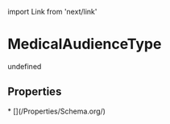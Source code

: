 import Link from 'next/link'
# MedicalAudienceType

undefined

## Properties

<Grid>
* [](/Properties/Schema.org/)

</Grid>

